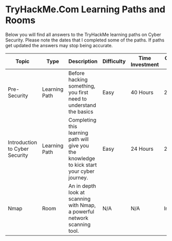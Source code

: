 # TryHackMe.Com Learning Paths and Rooms

Below you will find all answers to the TryHackMe learning paths on Cyber Security. Please note the dates that I completed some of the paths. If paths get updated the answers may stop being accurate.

|Topic |Type | Description|Difficulty|Time Investment| Completion Date |
|-------------|-------------|-----------|----------|---------------|-----------------|
|Pre-Security | Learning Path | Before hacking something, you first need to understand the basics  | Easy | 40 Hours | 22/10/2023 |
|Introduction to Cyber Security | Learning Path | Completing this learning path will give you the knowledge to kick start your cyber journey. | Easy | 24 Hours | 28/10/2023 |
|Nmap | Room | An in depth look at scanning with Nmap, a powerful network scanning tool. | N/A | N/A | In Progress |
